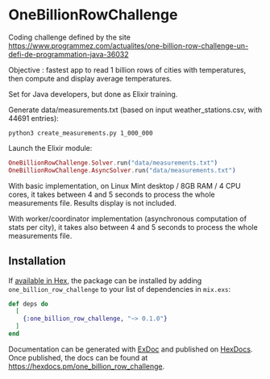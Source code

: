 # OneBillionRowChallenge

Coding challenge defined by the site https://www.programmez.com/actualites/one-billion-row-challenge-un-defi-de-programmation-java-36032

Objective : fastest app to read 1 billion rows of cities with temperatures, 
then compute and display average temperatures.

Set for Java developers, but done as Elixir training.

Generate data/measurements.txt (based on input weather_stations.csv, with 44691 entries): 
```shell
python3 create_measurements.py 1_000_000  
```

Launch the Elixir module:
```elixir
OneBillionRowChallenge.Solver.run("data/measurements.txt")
OneBillionRowChallenge.AsyncSolver.run("data/measurements.txt")
```

With basic implementation, on Linux Mint desktop / 8GB RAM / 4 CPU cores, it takes 
between 4 and 5 seconds to process the whole measurements file. Results display is not included. 

With worker/coordinator implementation (asynchronous computation of stats per city), 
it takes also between 4 and 5 seconds to process the whole measurements file.

## Installation

If [available in Hex](https://hex.pm/docs/publish), the package can be installed
by adding `one_billion_row_challenge` to your list of dependencies in `mix.exs`:

```elixir
def deps do
  [
    {:one_billion_row_challenge, "~> 0.1.0"}
  ]
end
```

Documentation can be generated with [ExDoc](https://github.com/elixir-lang/ex_doc)
and published on [HexDocs](https://hexdocs.pm). Once published, the docs can
be found at <https://hexdocs.pm/one_billion_row_challenge>.

